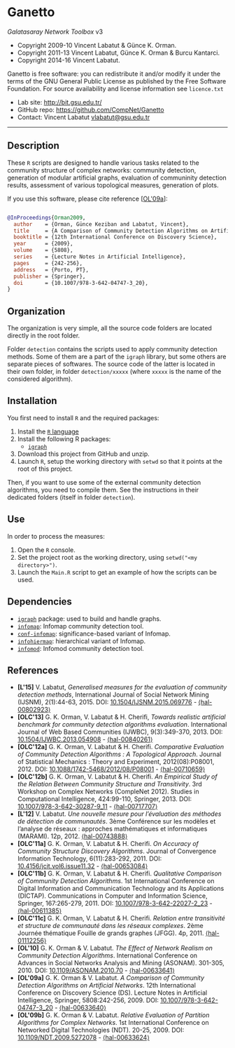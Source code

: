 Ganetto
================
*Galatasaray Network Toolbox* v3

* Copyright 2009-10 Vincent Labatut & Günce K. Orman.
* Copyright 2011-13 Vincent Labatut, Günce K. Orman & Burcu Kantarci. 
* Copyright 2014-16 Vincent Labatut.

Ganetto is free software: you can redistribute it and/or modify it under the terms of the GNU General Public License as published by the Free Software Foundation. For source availability and license information see `licence.txt`

* Lab site: http://bit.gsu.edu.tr/
* GitHub repo: https://github.com/CompNet/Ganetto
* Contact: Vincent Labatut <vlabatut@gsu.edu.tr>

-----------------------------------------------------------------------

## Description
These `R` scripts are designed to handle various tasks related to the community structure of complex networks: community detection, generation of modular artificial graphs, evaluation of communinity detection results, assessment of various topological measures, generation of plots.

If you use this software, please cite reference [[OL'09a](#references)]:
```bibtex

@InProceedings{Orman2009,
  author    = {Orman, Günce Keziban and Labatut, Vincent},
  title     = {A Comparison of Community Detection Algorithms on Artificial Networks},
  booktitle = {12th International Conference on Discovery Science},
  year      = {2009},
  volume    = {5808},
  series    = {Lecture Notes in Artificial Intelligence},
  pages     = {242-256},
  address   = {Porto, PT},
  publisher = {Springer},
  doi       = {10.1007/978-3-642-04747-3_20},
}
```


## Organization
The organization is very simple, all the source code folders are located directly in the root folder.

Folder `detection` contains the scripts used to apply community detection methods. Some of them are a part of the `igraph` library, but some others are separate pieces of softwares. The source code of the latter is located in their own folder, in folder `detection/xxxxx` (where `xxxxx` is the name of the considered algorithm).


## Installation
You first need to install `R` and the required packages:
1. Install the [`R` language](https://www.r-project.org/)
2. Install the following R packages:
   * [`igraph`](http://igraph.org/r/)
3. Download this project from GitHub and unzip.
4. Launch `R`, setup the working directory with `setwd` so that it points at the root of this project. 

Then, if you want to use some of the external community detection algorithms, you need to compile them. See the instructions in their dedicated folders (itself in folder `detection`).


## Use
In order to process the measures:
1. Open the `R` console.
2. Set the project root as the working directory, using `setwd("<my directory>")`.
3. Launch the `Main.R` script to get an example of how the scripts can be used.


## Dependencies
* [`igraph`](http://igraph.org/r/) package: used to build and handle graphs.
* [`infomap`](http://www.tp.umu.se/~rosvall/code.html): Infomap community detection tool.
* [`conf-infomap`](http://www.tp.umu.se/~rosvall/code.htmle): significance-based variant of Infomap.
* [`infohiermap`](http://www.tp.umu.se/~rosvall/code.html): hierarchical variant of Infomap.
* [`infomod`](http://www.tp.umu.se/~rosvall/code.html): Infomod community detection tool.


## References
 * **[L'15]** V. Labatut, *Generalised measures for the evaluation of community detection methods*, International Journal of Social Network Mining (IJSNM), 2(1):44-63, 2015. DOI: [10.1504/IJSNM.2015.069776](https://doi.org/10.1504/IJSNM.2015.069776) - [⟨hal-00802923⟩](https://hal.archives-ouvertes.fr/hal-00802923)
 * **[OLC'13]** G. K. Orman, V. Labatut & H. Cherifi, *Towards realistic artificial benchmark for community detection algorithms evaluation*. International Journal of Web Based Communities (IJWBC), 9(3):349-370, 2013. DOI: [10.1504/IJWBC.2013.054908](https://doi.org/10.1504/IJWBC.2013.054908) - [⟨hal-00840261⟩](https://hal.archives-ouvertes.fr/hal-00840261)
 * **[OLC'12a]** G. K. Orman, V. Labatut & H. Cherifi. *Comparative Evaluation of Community Detection Algorithms : A Topological Approach*. Journal of Statistical Mechanics : Theory and Experiment, 2012(08):P08001, 2012. DOI: [10.1088/1742-5468/2012/08/P08001](https://doi.org/10.1088/1742-5468/2012/08/P08001) - [⟨hal-00710659⟩](https://hal.archives-ouvertes.fr/hal-00710659)
 * **[OLC'12b]** G. K. Orman, V. Labatut & H. Cherifi. *An Empirical Study of the Relation Between Community Structure and Transitivity*. 3rd Workshop on Complex Networks (CompleNet 2012). Studies in Computational Intelligence, 424:99-110, Springer, 2013. DOI: [10.1007/978-3-642-30287-9_11](https://doi.org/10.1007/978-3-642-30287-9_11) - [⟨hal-00717707⟩](https://hal.archives-ouvertes.fr/hal-00717707) 
 * **[L'12]** V. Labatut. *Une nouvelle mesure pour l’évaluation des méthodes de détection de communautés*. 3ème Conférence sur les modèles et l’analyse de réseaux : approches mathématiques et informatiques (MARAMI). 12p, 2012. [⟨hal-00743888⟩](https://hal.archives-ouvertes.fr/hal-00743888)
 * **[OLC'11a]** G. K. Orman, V. Labatut & H. Cherifi. *On Accuracy of Community Structure Discovery Algorithms*. Journal of Convergence Information Technology, 6(11):283-292, 2011. DOI: [10.4156/jcit.vol6.issue11.32](https://doi.org/10.4156/jcit.vol6.issue11.32) - [⟨hal-00653084⟩](https://hal.archives-ouvertes.fr/hal-00653084)
 * **[OLC'11b]** G. K. Orman, V. Labatut & H. Cherifi. *Qualitative Comparison of Community Detection Algorithms*. 1st International Conference on Digital Information and Communication Technology and its Applications (DICTAP). Communications in Computer and Information Science, Springer, 167:265-279, 2011. DOI: [10.1007/978-3-642-22027-2_23](https://doi.org/10.1007/978-3-642-22027-2_23) - [⟨hal-00611385⟩](https://hal.archives-ouvertes.fr/hal-00611385)
 * **[OLC'11c]** G. K. Orman, V. Labatut & H. Cherifi. *Relation entre transitivité et structure de communauté dans les réseaux complexes*. 2ème Journée thématique Fouille de grands graphes (JFGG). 4p, 2011. [⟨hal-01112256⟩](https://hal.archives-ouvertes.fr/hal-01112256)
 * **[OL'10]** G. K. Orman & V. Labatut. *The Effect of Network Realism on Community Detection Algorithms*. International Conference on Advances in Social Networks Analysis and Mining (ASONAM). 301-305, 2010. DOI: [10.1109/ASONAM.2010.70](https://doi.org/10.1109/ASONAM.2010.70) - [⟨hal-00633641⟩](https://hal.archives-ouvertes.fr/hal-00633641)
 * **[OL'09a]** G. K. Orman & V. Labatut. *A Comparison of Community Detection Algorithms on Artificial Networks*. 12th International Conference on Discovery Science (DS). Lecture Notes in Artificial Intelligence, Springer, 5808:242-256, 2009. DOI: [10.1007/978-3-642-04747-3_20](https://doi.org/10.1007/978-3-642-04747-3_20) - [⟨hal-00633640⟩](https://hal.archives-ouvertes.fr/hal-00633640)
 * **[OL'09b]** G. K. Orman & V. Labatut. *Relative Evaluation of Partition Algorithms for Complex Networks*. 1st International Conference on Networked Digital Technologies (NDT). 20-25, 2009. DOI: [10.1109/NDT.2009.5272078](https://doi.org/10.1109/NDT.2009.5272078) - [⟨hal-00633624⟩](https://hal.archives-ouvertes.fr/hal-00633624)
 
